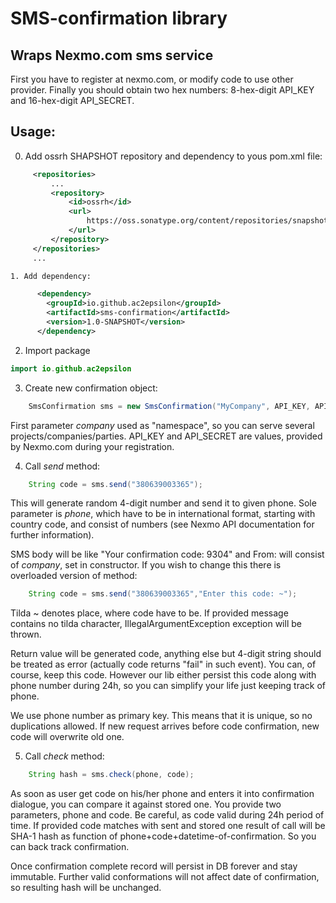 SMS-confirmation library
======
 Wraps Nexmo.com sms service
------
First you have to register at nexmo.com, or modify code to use other provider.
Finally you should obtain two hex numbers: 8-hex-digit API_KEY and 16-hex-digit API_SECRET.

Usage:
------

0. Add ossrh SHAPSHOT repository and dependency to yous pom.xml file:

```xml
     <repositories>
         ...
         <repository>
             <id>ossrh</id>
             <url>
                 https://oss.sonatype.org/content/repositories/snapshots/
             </url>
         </repository>
     </repositories>
     ...

1. Add dependency:

      <dependency>
        <groupId>io.github.ac2epsilon</groupId>
        <artifactId>sms-confirmation</artifactId>
        <version>1.0-SNAPSHOT</version>
      </dependency>

```
2. Import package
```java
import io.github.ac2epsilon
```
3. Create new confirmation object:
```java
    SmsConfirmation sms = new SmsConfirmation("MyCompany", API_KEY, API_SECRET);
```
First parameter _company_ used as "namespace", so you can serve several projects/companies/parties.
API_KEY and API_SECRET are values, provided by Nexmo.com during your registration.

 4. Call _send_ method:
```java
    String code = sms.send("380639003365");
```
This will generate random 4-digit number and send it to given phone. Sole parameter is
_phone_, which have to be in international format, starting with country code, and consist
of numbers (see Nexmo API documentation for further information).

SMS body will be like "Your confirmation code: 9304" and From: will consist of _company_, set in
constructor. If you wish to change this there is overloaded version of method:
```java
    String code = sms.send("380639003365","Enter this code: ~");
```
Tilda ~ denotes place, where code have to be. If provided message contains no tilda character,
IllegalArgumentException exception will be thrown.

Return value will be generated code, anything else but 4-digit string should be treated as error
(actually code returns "fail" in such event). You can, of course, keep this code. However our lib
either persist this code along with phone number during 24h, so you can simplify your life just
keeping track of phone.

We use phone number as primary key. This means that it is unique, so no duplications allowed.
If new request arrives before code confirmation, new code will overwrite old one.

5. Call _check_ method:
```java
    String hash = sms.check(phone, code);
```
As soon as user get code on his/her phone and enters it into confirmation dialogue, you can compare
it against stored one. You provide two parameters, phone and code. Be careful, as code valid during 24h
period of time. If provided code matches with sent and stored one result of call will be SHA-1 hash
as function of phone+code+datetime-of-confirmation. So you can back track confirmation.

Once confirmation complete record will persist in DB forever and stay immutable. Further valid
conformations will not affect date of confirmation, so resulting hash will be unchanged.